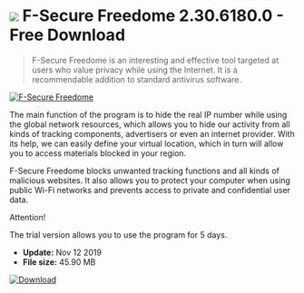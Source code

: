 # ![](https://cdn.softexe.net/static/icon/1/f-secure-freedome-10515.png) F-Secure Freedome 2.30.6180.0 - Free Download

> F-Secure Freedome is an interesting and effective tool targeted at users who value privacy while using the Internet. It is a recommendable addition to standard antivirus software.

[![F-Secure Freedome](https://gallery.dpcdn.pl/imgc/Tools/76844/g_-_420x350_1.5_-_x20170720175048_0.jpg)](https://softexe.net/win/security-privacy/data-protection/f-secure-freedome:pRepe.html)

The main function of the program is to hide the real IP number while using the global network resources, which allows you to hide our activity from all kinds of tracking components, advertisers or even an internet provider. With its help, we can easily define your virtual location, which in turn will allow you to access materials blocked in your region.
 
 F-Secure Freedome blocks unwanted tracking functions and all kinds of malicious websites. It also allows you to protect your computer when using public Wi-Fi networks and prevents access to private and confidential user data.
 
 Attention!
 
 The trial version allows you to use the program for 5 days.


- **Update:** Nov 12 2019
- **File size:** 45.90 MB

[![Download](https://cdn.softexe.net/static/img/download.png)](https://softexe.net/win/security-privacy/data-protection/f-secure-freedome:pRepe.html)

